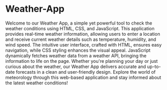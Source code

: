 # Weather-App

Welcome to our Weather App, a simple yet powerful tool to check the weather conditions using HTML, CSS, and JavaScript. This application provides real-time weather information, allowing users to enter a location and receive current weather details such as temperature, humidity, and wind speed. The intuitive user interface, crafted with HTML, ensures easy navigation, while CSS styling enhances the visual appeal. JavaScript dynamically fetches weather data from a weather API, bringing the information to life on the page. Whether you're planning your day or just curious about the weather, our Weather App delivers accurate and up-to-date forecasts in a clean and user-friendly design. Explore the world of meteorology through this web-based application and stay informed about the latest weather conditions!
